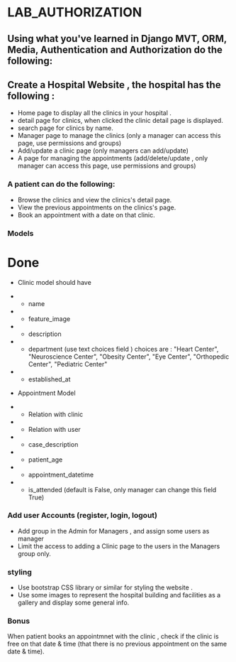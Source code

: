 # LAB_AUTHORIZATION


## Using what you've learned in Django MVT, ORM, Media,  Authentication and Authorization do the following:

## Create a Hospital Website , the hospital has the following :
- Home page to display all the clinics in your hospital .
- detail page for clinics, when clicked the clinic detail page is displayed.
- search page for clinics by name.
- Manager page to manage the clinics (only a manager can access this page, use permissions and groups)
- Add/update a clinic page (only managers can add/update) 
- A page for managing the appointments (add/delete/update , only manager can access this page, use permissions and groups)


### A patient can do the following:
- Browse the clinics and view the clinics's detail page.
- View the previous appointments on the clinics's page.
- Book an appointment with a date on that clinic.


### Models

# Done

- Clinic model should have
- - name
- - feature_image
- - description
- - department (use text choices field ) choices are : "Heart Center", "Neuroscience Center", "Obesity Center", "Eye Center", "Orthopedic Center", "Pediatric Center"
- - established_at



- Appointment Model
- - Relation with clinic
- - Relation with user
- - case_description
- - patient_age
- - appointment_datetime
- - is_attended (default is False, only manager can change this field True)


### Add user Accounts (register, login, logout)
- Add group in the Admin for Managers , and assign some users as manager
- Limit the access to adding a Clinic page to the users in the Managers group only.


### styling
- Use bootstrap CSS library or similar for styling the website . 
- Use some images to represent the hospital building and facilities as a gallery and display some general info.


### Bonus
When patient books an appointmnet with the clinic , check if the clinic is free on that date & time (that there is no previous appointment on the same date & time).
